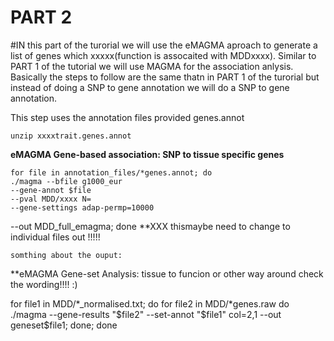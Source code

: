 # PART 2

#IN this part of the turorial we will use the eMAGMA aproach to generate a list of genes which xxxxx(function is assocaited with MDDxxxx).
Similar to PART 1 of the tutorial we will use MAGMA for the association anlysis. Basically the steps to follow are the same thatn in PART 1 of the turorial but instead of doing a SNP to gene annotation we will do a SNP to gene annotation.

This step uses the annotation files provided genes.annot

    unzip xxxxtrait.genes.annot
 
 **eMAGMA Gene-based association: SNP to tissue specific genes**


    for file in annotation_files/*genes.annot; do 
    ./magma --bfile g1000_eur  
    --gene-annot $file 
    --pval MDD/xxxx N=
    --gene-settings adap-permp=10000 
  --out MDD_full_emagma; done **XXX thismaybe need to change to individual files out !!!!!
    
    somthing about the ouput: 



**eMAGMA Gene-set Analysis: tissue to funcion or other way around check the wording!!!! :)

for file1 in MDD/*_normalised.txt; do 
  for file2 in MDD/*genes.raw do
 ./magma --gene-results "$file2" --set-annot "$file1" col=2,1 --out geneset$file1; done; done
 
 
